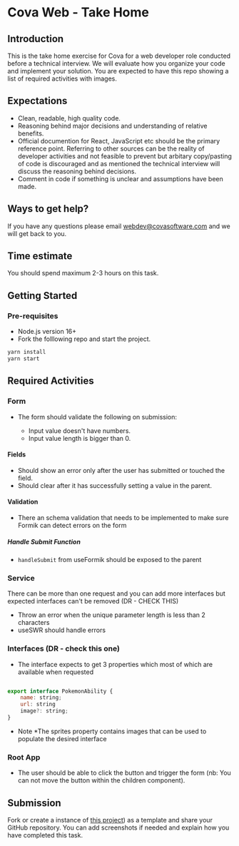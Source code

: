 
  

# Cova Web - Take Home 

## Introduction

This is the take home exercise for Cova for a web developer role conducted before a technical interview. We will evaluate how you organize your code and implement your solution. You are expected to have this repo showing a list of required activities with images.


## Expectations

- Clean, readable, high quality code. 
- Reasoning behind major decisions and understanding of relative benefits.
- Official documention for React, JavaScript etc should be the primary reference point. Referring to other sources can be the reality of developer activities and not feasible to prevent but arbitary copy/pasting of code is discouraged and as mentioned the technical interview will discuss the reasoning behind decisions. 
- Comment in code if something is unclear and assumptions have been made.  


## Ways to get help?

If you have any questions please email webdev@covasoftware.com and we will get back to you. 


## Time estimate

You should spend maximum 2-3 hours on this task. 


## Getting Started

### Pre-requisites
  
- Node.js version 16+
- Fork the folllowing repo and start the project.

```js
yarn install
yarn start
```


## Required Activities


### Form

- The form should validate the following on submission:

	* Input value doesn't have numbers.
	* Input value length is bigger than 0.


#### Fields

* Should show an error only after the user has submitted or touched the field.
* Should clear after it has successfully setting a value in the parent.

  
#### Validation

* There an schema validation that needs to be implemented to make sure Formik can detect errors on the form


##### Handle Submit Function

* `handleSubmit` from useFormik should be exposed to the parent

  
### Service

There can be more than one request and you can add more interfaces but expected interfaces can't be removed (DR - CHECK THIS)

* Throw an error when the unique parameter length is less than 2 characters
* useSWR should handle errors

  
### Interfaces (DR - check this one)
* The interface expects to get 3 properties which most of which are available when requested

```js

export interface PokemonAbility {
	name: string;
	url: string
	image?: string;
}

```

 * Note *The sprites property contains images that can be used to populate the desired interface

  

### Root App

* The user should be able to click the button and trigger the form  (nb: You can not move the button within the children component).

  
## Submission

Fork or create a instance of [this project](https://github.com/RetailInnovationLabs/Cova.Web.Exercise/generate)) as a template and share your GitHub repository. You can add screenshots if needed and explain how you have completed this task.
